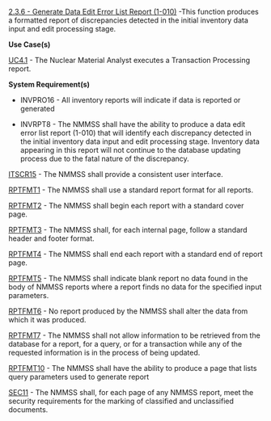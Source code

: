 <a href="https://dev.azure.com/Link-Technologies/NMMSS%20Requirements/_workitems/edit/199/" target="_blank">2.3.6 - Generate Data Edit Error List Report (1-010)</a> -This function produces a formatted report of discrepancies detected in the initial inventory data input and edit processing stage.


**Use Case(s)**

<a href="https://dev.azure.com/Link-Technologies/NMMSS%20Requirements/_workitems/edit/689/" target="_blank">UC4.1</a> - The Nuclear Material Analyst executes a Transaction Processing report.

**System Requirement(s)**

- INVPRO16 - All inventory reports will indicate if data is reported or generated

- INVRPT8 - The NMMSS shall have the ability to produce a data edit error list report (1-010) that will identify each discrepancy detected in the initial inventory data input and edit processing stage. Inventory data appearing in this report will not continue to the database updating process due to the fatal nature of the discrepancy.

<a href="https://dev.azure.com/Link-Technologies/NMMSS%20Requirements/_workitems/edit/640/" target="_blank">ITSCR15</a> - The NMMSS shall provide a consistent user interface.

<a href="https://dev.azure.com/Link-Technologies/NMMSS%20Requirements/_workitems/edit/435/" target="_blank">RPTFMT1</a> - The NMMSS shall use a standard report format for all reports.

<a href="https://dev.azure.com/Link-Technologies/NMMSS%20Requirements/_workitems/edit/631/" target="_blank">RPTFMT2</a> - The NMMSS shall begin each report with a standard cover page.

<a href="https://dev.azure.com/Link-Technologies/NMMSS%20Requirements/_workitems/edit/632/" target="_blank">RPTFMT3</a> - The NMMSS shall, for each internal page, follow a standard header and footer format.

<a href="https://dev.azure.com/Link-Technologies/NMMSS%20Requirements/_workitems/edit/633/" target="_blank">RPTFMT4</a> - The NMMSS shall end each report with a standard end of report page.

<a href="https://dev.azure.com/Link-Technologies/NMMSS%20Requirements/_workitems/edit/634/" target="_blank">RPTFMT5</a> - The NMMSS shall indicate blank report no data found in the body of NMMSS reports where a report finds no data for the specified input parameters.

<a href="https://dev.azure.com/Link-Technologies/NMMSS%20Requirements/_workitems/edit/635/" target="_blank">RPTFMT6</a> - No report produced by the NMMSS shall alter the data from which it was produced.

<a href="https://dev.azure.com/Link-Technologies/NMMSS%20Requirements/_workitems/edit/636/" target="_blank">RPTFMT7</a> - The NMMSS shall not allow information to be retrieved from the database for a report, for a query, or for a transaction while any of the requested information is in the process of being updated.

<a href="https://dev.azure.com/Link-Technologies/NMMSS%20Requirements/_workitems/edit/637/" target="_blank">RPTFMT10</a> - The NMMSS shall have the ability to produce a page that lists query parameters used to generate report

<a href="https://dev.azure.com/Link-Technologies/NMMSS%20Requirements/_workitems/edit/638/" target="_blank">SEC11</a> - The NMMSS shall, for each page of any NMMSS report, meet the security requirements for the marking of classified and unclassified documents.